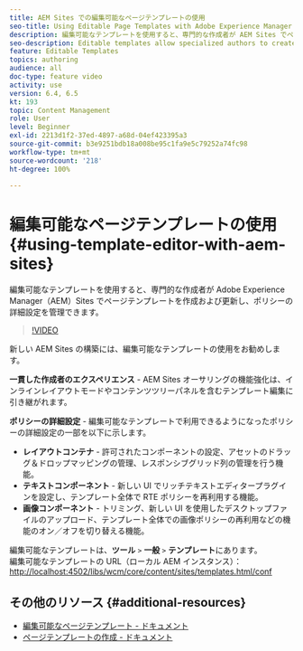 ```yaml
---
title: AEM Sites での編集可能なページテンプレートの使用
seo-title: Using Editable Page Templates with Adobe Experience Manager Sites
description: 編集可能なテンプレートを使用すると、専門的な作成者が AEM Sites でページテンプレートを作成および更新し、ポリシーの詳細設定を管理できます。
seo-description: Editable templates allow specialized authors to create and update page templates and manage advanced policy configurations with Adobe Experience Manager Sites.
feature: Editable Templates
topics: authoring
audience: all
doc-type: feature video
activity: use
version: 6.4, 6.5
kt: 193
topic: Content Management
role: User
level: Beginner
exl-id: 2213d1f2-37ed-4897-a68d-04ef423395a3
source-git-commit: b3e9251bdb18a008be95c1fa9e5c79252a74fc98
workflow-type: tm+mt
source-wordcount: '218'
ht-degree: 100%

---
```


# 編集可能なページテンプレートの使用{#using-template-editor-with-aem-sites}

編集可能なテンプレートを使用すると、専門的な作成者が Adobe Experience Manager（AEM）Sites でページテンプレートを作成および更新し、ポリシーの詳細設定を管理できます。

>[!VIDEO](https://video.tv.adobe.com/v/326784?quality=12&learn=on)

新しい AEM Sites の構築には、編集可能なテンプレートの使用をお勧めします。

**一貫した作成者のエクスペリエンス** - AEM Sites オーサリングの機能強化は、インラインレイアウトモードやコンテンツツリーパネルを含むテンプレート編集に引き継がれます。

**ポリシーの詳細設定** - 編集可能なテンプレートで利用できるようになったポリシーの詳細設定の一部を以下に示します。

* **レイアウトコンテナ** - 許可されたコンポーネントの設定、アセットのドラッグ＆ドロップマッピングの管理、レスポンシブグリッド列の管理を行う機能。
* **テキストコンポーネント** - 新しい UI でリッチテキストエディタープラグインを設定し、テンプレート全体で RTE ポリシーを再利用する機能。
* **画像コンポーネント** - トリミング、新しい UI を使用したデスクトップファイルのアップロード、テンプレート全体での画像ポリシーの再利用などの機能のオン／オフを切り替える機能。

編集可能なテンプレートは、**ツール** `>` **一般** `>` **テンプレート**&#x200B;にあります。\
編集可能なテンプレートの URL（ローカル AEM インスタンス）：[http://localhost:4502/libs/wcm/core/content/sites/templates.html/conf](http://localhost:4502/libs/wcm/core/content/sites/templates.html/conf)

## その他のリソース {#additional-resources}

* [編集可能なページテンプレート - ドキュメント](https://experienceleague.adobe.com/docs/experience-manager-65/developing/platform/templates/page-templates-editable.html?lang=ja)
* [ページテンプレートの作成 - ドキュメント](https://experienceleague.adobe.com/docs/experience-manager-65/authoring/siteandpage/templates.html?lang=ja)
